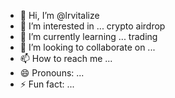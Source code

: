 - 👋 Hi, I’m @lrvitalize
- 👀 I’m interested in ... crypto airdrop
- 🌱 I’m currently learning ... trading
- 💞️ I’m looking to collaborate on ...
- 📫 How to reach me ...
- 😄 Pronouns: ...
- ⚡ Fun fact: ...

<!---
lrvitalize/lrvitalize is a ✨ special ✨ repository because its `README.md` (this file) appears on your GitHub profile.
You can click the Preview link to take a look at your changes.
--->
